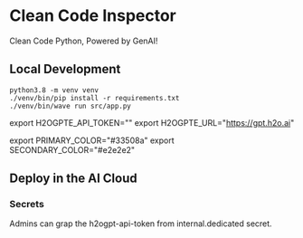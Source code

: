 # Clean Code Inspector

Clean Code Python, Powered by GenAI!

## Local Development
```shell script
python3.8 -m venv venv
./venv/bin/pip install -r requirements.txt
./venv/bin/wave run src/app.py
```

export H2OGPTE_API_TOKEN=""
export H2OGPTE_URL="https://gpt.h2o.ai"

export PRIMARY_COLOR="#33508a"
export SECONDARY_COLOR="#e2e2e2"

## Deploy in the AI Cloud

### Secrets

Admins can grap the h2ogpt-api-token from internal.dedicated secret.

